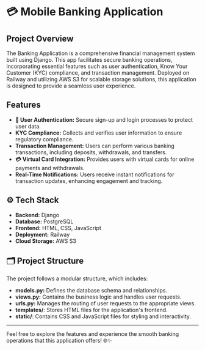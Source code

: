 # 💳 Mobile Banking Application

## Project Overview
The Banking Application is a comprehensive financial management system built using Django. This app facilitates secure banking operations, incorporating essential features such as user authentication, Know Your Customer (KYC) compliance, and transaction management. Deployed on Railway and utilizing AWS S3 for scalable storage solutions, this application is designed to provide a seamless user experience.

## Features
- **🔐 User Authentication:** Secure sign-up and login processes to protect user data.
- **KYC Compliance:** Collects and verifies user information to ensure regulatory compliance.
- **Transaction Management:** Users can perform various banking transactions, including deposits, withdrawals, and transfers.
- **💳 Virtual Card Integration:** Provides users with virtual cards for online payments and withdrawals.
- **Real-Time Notifications:** Users receive instant notifications for transaction updates, enhancing engagement and tracking.

## ⚙️ Tech Stack
- **Backend:** Django
- **Database:** PostgreSQL
- **Frontend:** HTML, CSS, JavaScript
- **Deployment:** Railway
- **Cloud Storage:** AWS S3

## 🗂️ Project Structure
The project follows a modular structure, which includes:
- **models.py:** Defines the database schema and relationships.
- **views.py:** Contains the business logic and handles user requests.
- **urls.py:** Manages the routing of user requests to the appropriate views.
- **templates/**: Stores HTML files for the application's frontend.
- **static/**: Contains CSS and JavaScript files for styling and interactivity.

---

Feel free to explore the features and experience the smooth banking operations that this application offers! 🌐✨
